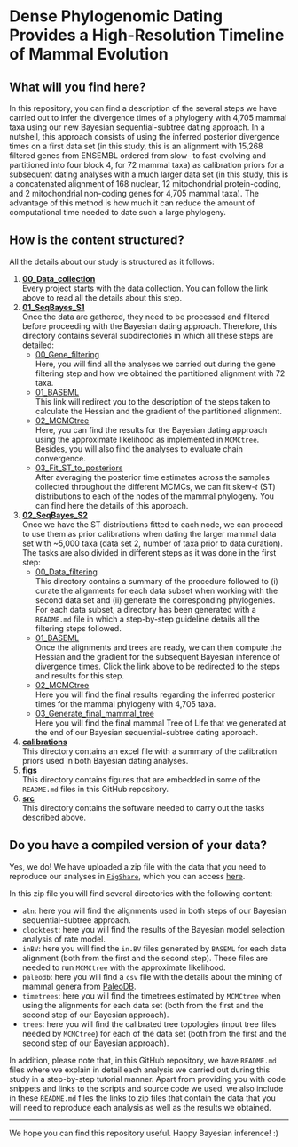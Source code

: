 # Dense Phylogenomic Dating Provides a High-Resolution Timeline of Mammal Evolution

## What will you find here?
In this repository, you can find a description of the several steps we have carried out to infer the divergence times of a phylogeny with 
4,705 mammal taxa using our new Bayesian sequential-subtree dating approach. In a nutshell, this approach consists of using the inferred posterior divergence times on
a first data set (in this study, this is an alignment with 15,268 filtered genes from ENSEMBL ordered from slow- to fast-evolving and partitioned into
four block 4, for 72 mammal taxa) as calibration priors for a subsequent dating analyses with a much larger data set (in this study, this is a
concatenated alignment of 168 nuclear, 12 mitochondrial protein-coding, and 2 mitochondrial non-coding genes for 4,705 mammal taxa).
The advantage of this method is how much it can reduce the amount of computational time needed to date such a large phylogeny.

## How is the content structured?
All the details about our study is structured as it follows:   

   1. [**00_Data_collection**](https://github.com/sabifo4/mammals_dating/tree/main/00_Data_collection)   
   Every project starts with the data collection. You can follow the link above to read all the details about this step.   
   2. [**01_SeqBayes_S1**](https://github.com/sabifo4/mammals_dating/tree/main/01_SeqBayes_S1)      
   Once the data are gathered, they need to be processed and filtered before proceeding with the Bayesian dating approach. Therefore,
   this directory contains several subdirectories in which all these steps are detailed:   
      * [00_Gene_filtering](https://github.com/sabifo4/mammals_dating/tree/main/01_SeqBayes_S1/00_Gene_filtering)   
      Here, you will find all the analyses we carried out during the gene filtering step and how we obtained the partitioned alignment
	  with 72 taxa.   
      * [01_BASEML](https://github.com/sabifo4/mammals_dating/tree/main/01_SeqBayes_S1/01_BASEML)   
      This link will redirect you to the description of the steps taken to calculate the Hessian and the gradient of the partitioned alignment.   
      * [02_MCMCtree](https://github.com/sabifo4/mammals_dating/tree/main/01_SeqBayes_S1/02_MCMCtree)   
      Here, you can find the results for the Bayesian dating approach using the approximate likelihood as implemented in `MCMCtree`. Besides, you will also find the analyses to evaluate chain convergence.   
      * [03_Fit_ST_to_posteriors](https://github.com/sabifo4/mammals_dating/tree/main/01_SeqBayes_S1/03_Fit_ST_to_posteriors)   
      After averaging the posterior time estimates across the samples collected throughout the different MCMCs, we can fit skew-_t_ (ST) distributions to each of the nodes of the mammal phylogeny. You can find here the details of this approach.   
   3. [**02_SeqBayes_S2**](https://github.com/sabifo4/mammals_dating/tree/main/02_SeqBayes_S2)   
   Once we have the ST distributions fitted to each node, we can proceed to use them as prior calibrations when dating the larger mammal data set
   with ~5,000 taxa (data set 2, number of taxa prior to data curation). The tasks are also divided in different steps as it was done in the first step:   
      * [00_Data_filtering](https://github.com/sabifo4/mammals_dating/tree/main/02_SeqBayes_S2/00_Data_filtering)   
      This directory contains a summary of the procedure followed to (i) curate the alignments for each data subset when working
	  with the second data set and (ii) generate the corresponding phylogenies. For each data subset, a directory has been generated with a 
	  `README.md` file in which a step-by-step guideline details all the filtering steps followed. 
      * [01_BASEML](https://github.com/sabifo4/mammals_dating/tree/main/02_SeqBayes_S2/01_BASEML)   
      Once the alignments and trees are ready, we can then compute the Hessian and the gradient for the subsequent Bayesian inference of divergence times.
	  Click the link above to be redirected to the steps and results for this step.    
      * [02_MCMCtree](https://github.com/sabifo4/mammals_dating/tree/main/02_SeqBayes_S2/02_MCMCtree)   
      Here you will find the final results regarding the inferred posterior times for the mammal phylogeny with 4,705 taxa.   
      * [03_Generate_final_mammal_tree](https://github.com/sabifo4/mammals_dating/tree/main/02_SeqBayes_S2/03_Generate_final_mammal_tree)   
      Here you will find the final mammal Tree of Life that we generated at the end of our Bayesian sequential-subtree dating approach.   
   4. [**calibrations**](https://github.com/sabifo4/mammals_dating/tree/main/calibrations)   
   This directory contains an excel file with a summary of the calibration priors used in both Bayesian dating analyses.   
   5. [**figs**](https://github.com/sabifo4/mammals_dating/tree/main/figs)   
   This directory contains figures that are embedded in some of the `README.md` files in this GitHub repository.   
   6. [**src**](https://github.com/sabifo4/mammals_dating/tree/main/src)   
   This directory contains the software needed to carry out the tasks described above.   

## Do you have a compiled version of your data?
Yes, we do! We have uploaded a zip file with the data that you need to reproduce our analyses in 
[`FigShare`](https://figshare.com/), which you can access
[here](https://figshare.com/s/4718bffeae304f754350).

In this zip file you will find several directories with the following content:   

   * `aln`: here you will find the alignments used in both steps of our Bayesian
   sequential-subtree approach.   
   * `clocktest`: here you will find the results of the Bayesian model selection analysis of rate model.   
   * `inBV`: here you will find the `in.BV` files generated by `BASEML` for each data alignment (both from 
   the first and the second step). These files are needed to run `MCMCtree` with the approximate likelihood.   
   * `paleodb`: here you will find a `csv` file with the details about the mining of mammal genera
   from [PaleoDB](https://paleobiodb.org/).   
   * `timetrees`: here you will find the timetrees estimated by `MCMCtree` when using the alignments for
   each data set (both from the first and the second step of our Bayesian approach). 
   * `trees`: here you will find the calibrated tree topologies (input tree files needed by `MCMCtree`) for 
   each of the data set (both from the first and the second step of our Bayesian approach).   

In addition, please note that, in this GitHub repository, we have `README.md` files where we explain in detail 
each analysis we carried out during this study in a step-by-step tutorial manner.
Apart from providing you with code snippets and links to the 
scripts and source code we used, we also include in these `README.md` files the links to zip files
that contain the data that you will need to reproduce each analysis as well as the results we obtained. 

---

We hope you can find this repository useful. Happy Bayesian inference! :)
